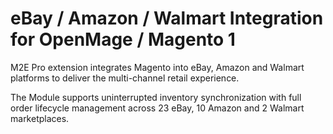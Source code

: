 # eBay / Amazon / Walmart Integration for OpenMage / Magento 1
 
M2E Pro extension integrates Magento into eBay, Amazon and Walmart platforms to deliver the multi-channel retail experience.

The Module supports uninterrupted inventory synchronization with full order lifecycle management across 23 eBay, 10 Amazon and 2 Walmart marketplaces.

